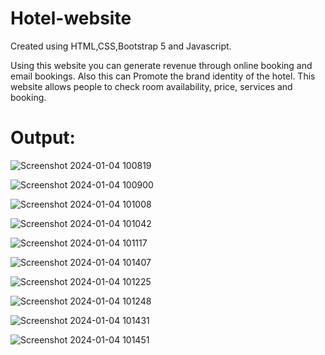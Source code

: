 # Hotel-website
Created using HTML,CSS,Bootstrap 5 and Javascript.


Using this website you can generate revenue through online booking and email bookings. Also 
this can Promote the brand identity of the hotel.
This website allows people to check room availability, price, services and booking.

# Output:

![Screenshot 2024-01-04 100819](https://github.com/Shraddha1513/Hotel-Website/assets/140946907/e4ee4096-f4ec-4808-aa15-9814a02d10c7)

![Screenshot 2024-01-04 100900](https://github.com/Shraddha1513/Hotel-Website/assets/140946907/9fcf10f3-8f9f-4233-9f05-acd2ad80df8f)

![Screenshot 2024-01-04 101008](https://github.com/Shraddha1513/Hotel-Website/assets/140946907/9a4ac847-ef95-4548-8437-f05ca7324c64)

![Screenshot 2024-01-04 101042](https://github.com/Shraddha1513/Hotel-Website/assets/140946907/3c5ab149-27c2-4cc8-93dc-688a5bd7798c)

![Screenshot 2024-01-04 101117](https://github.com/Shraddha1513/Hotel-Website/assets/140946907/b0ee5521-8503-401a-bd9e-f36a34ff68b8)

![Screenshot 2024-01-04 101407](https://github.com/Shraddha1513/Hotel-Website/assets/140946907/22aa7b31-9d5a-4130-b784-304da8f12b4e)

![Screenshot 2024-01-04 101225](https://github.com/Shraddha1513/Hotel-Website/assets/140946907/0b47389b-2a61-4cee-b44e-eeafc6f771e5)

![Screenshot 2024-01-04 101248](https://github.com/Shraddha1513/Hotel-Website/assets/140946907/f88849dc-0d3d-440c-9bb7-fb7e966148c8)

![Screenshot 2024-01-04 101431](https://github.com/Shraddha1513/Hotel-Website/assets/140946907/5a819d5e-670e-4248-986d-50811adc093e)

![Screenshot 2024-01-04 101451](https://github.com/Shraddha1513/Hotel-Website/assets/140946907/27c1940f-2ffa-4a9e-ac87-5dfd3472e8c9)
